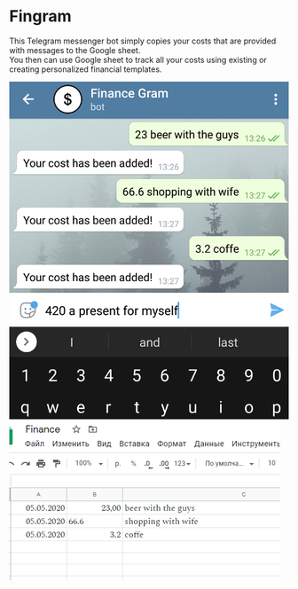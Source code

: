 # Fingram

This Telegram messenger bot simply copies your costs that are provided with messages to the Google sheet.  
You then can use Google sheet to track all your costs using existing or creating personalized financial templates.  

![Alt text](./examples/sshot.png?raw=true "Usage example")
![Alt text](./examples/gsheet.png?raw=true "Usage example")